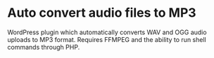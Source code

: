 # Auto convert audio files to MP3
WordPress plugin which automatically converts WAV and OGG audio uploads to MP3 format. Requires FFMPEG and the ability to run shell commands through PHP.
